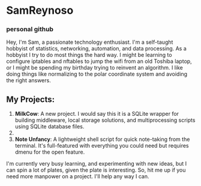 # SamReynoso
### personal github

Hey, I'm Sam, a passionate technology enthusiast. I'm a self-taught hobbyist of statistics, networking, automation, and data processing. As a hobbyist I try to do most things the hard way. I might be learning to configure iptables and nftables to jump the wifi from an old Toshiba laptop, or I might be spending my birthday trying to reinvent an algorithm. I like doing things like normalizing to the polar coordinate system and avoiding the right answers.

## My Projects:
1. **MilkCow**: A new project. I would say this it is a SQLite wrapper for building middleware, local storage solutions, and multiprocessing scripts using SQLite database files.
2. 
3. **Note Unfancy**: A lightweight shell script for quick note-taking from the terminal. It's full-featured with everything you could need but requires dmenu for the open feature.

I'm currently very busy learning, and experimenting with new ideas, but I can spin a lot of plates, given the plate is interesting. So, hit me up if you need more manpower on a project. I'll help any way I can.
